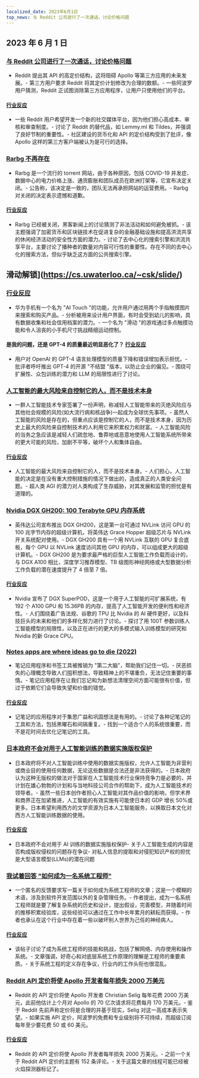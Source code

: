 ```yaml
---
localized_date: 2023年6月1日
top_news: 与 Reddit 公司进行了一次通话，讨论价格问题
---
```


## 2023 年 6 月 1 日

### [与 Reddit 公司进行了一次通话，讨论价格问题](https://old.reddit.com/r/apolloapp/comments/13ws4w3/had_a_call_with_reddit_to_discuss_pricing_bad/)

- Reddit 提出其 API 的高定价结构，这将阻碍 Apollo 等第三方应用的未来发展。- 第三方用户要求 Reddit 将其定价计划修改为合理的数额。- 一些阿波罗用户猜测，Reddit 正试图消除第三方应用程序，让用户只使用他们的平台。

#### [行业反应](http://news.ycombinator.com/item?id=36141083)

- 一些 Reddit 用户希望开发一个新的社交媒体平台，因为他们担心高成本、审核和审查制度。- 讨论了 Reddit 的替代品，如 Lemmy.ml 和 Tildes，并强调了良好节制的重要性。- 社区建设的货币化和 API 的定价结构受到了批评，像 Apollo 这样的第三方客户端被认为是可行的选择。

### [Rarbg 不再存在](https://web.archive.org/web/20230531105653/https://rarbg.to/index80.php)

- Rarbg 是一个流行的 torrent 网站，由于各种原因，包括 COVID-19 并发症、数据中心的电力价格上涨、通货膨胀和团队成员在欧洲打架等，它宣布决定关闭。- 公告称，该决定是一致的，团队无法再承担网站的运营费用。- Rarbg 对关闭的决定表示遗憾和道歉。

#### [行业反应](http://news.ycombinator.com/item?id=36136819)

- Rarbg 已经被关闭，黑客新闻上的讨论猜测了非法活动和如何避免被抓。- 该主题强调了加密货币和区块链技术在促进复杂的金融基础设施和提高洪流共享的休闲经济活动的安全性方面的潜力。- 讨论了去中心化的搜索引擎和洪流共享平台，主要讨论了播种者的数量对内容可行性的重要性。存在不同的去中心化的搜索方法，但似乎缺乏这方面的公共搜索引擎。

## 滑动解锁](https://cs.uwaterloo.ca/~csk/slide/)

### [行业反应](http://news.ycombinator.com/item?id=36138304)

- 华为手机有一个名为 "AI Touch "的功能，允许用户通过用两个手指触摸图片来搜索和购买产品。- 分析被用来设计用户界面，有时会受到幼儿的影响，具有数据收集和社会信用档案的潜力。- 一个名为 "滑动 "的游戏通过多点触摸功能和令人沮丧的小手机尺寸挑战精细运动控制。

#### 是我的问题，还是 GPT-4 的质量最近明显恶化了？ [行业反应](http://news.ycombinator.com/item?id=36134249)

- 用户对 OpenAI 的 GPT-4 语言处理模型的质量下降和错误增加表示担忧。- 批评者呼吁推出 GPT-4 的开源 "不结盟 "版本，以防止企业的偏见。- 围绕可扩展性、众包训练的潜力和 LLM 的局限性进行了讨论。

### [人工智能的最大风险来自控制它的人，而不是技术本身](https://aisnakeoil.substack.com/p/is-avoiding-extinction-from-ai-really)

- 一群人工智能技术专家签署了一份声明，称减轻人工智能带来的灭绝风险应与其他社会规模的风险(如大流行病和核战争)一起成为全球优先事项。- 虽然人工智能的风险是存在的，但重点应该是控制它的人，而不是技术本身，因为历史上最大的风险来自控制技术的人利用它来积累权力和财富。- 人工智能风险的当务之急应该是减轻人们疏忽地、鲁莽地或恶意地使用人工智能系统所带来的更大可能的风险，加剧不平等，破坏个人和集体自由。

#### [行业反应](http://news.ycombinator.com/item?id=36139852)

- 人工智能的最大风险来自控制它的人，而不是技术本身。- 人们担心，人工智能的决定是在没有重大控制措施的情况下做出的，造成真正的人类安全问题。- 超人类 AGI 的潜力对人类构成了生存威胁，对其发展和监管的担忧是有道理的。

### [Nvidia DGX GH200: 100 Terabyte GPU 内存系统](https://developer.nvidia.com/blog/announcing-nvidia-dgx-gh200-first-100-terabyte-gpu-memory-system/)

- 英伟达公司宣布推出 DGX GH200，这是第一台可通过 NVLink 访问 GPU 的 100 兆字节内存的超级计算机，将英伟达 Grace Hopper 超级芯片与 NVLink 开关系统配对使用。- DGX GH200 具有一个用 NVLink 互联的 GPU 复合底板，每个 GPU 以 NVLink 速度访问其他 GPU 的内存，可以组成更大的超级计算机。- DGX GH200 是为要求最严格的巨型人工智能工作负载而设计的，与 DGX A100 相比，深度学习推荐模型、TB 级图形神经网络或大型数据分析工作负载的潜在速度提升了 4 倍至 7 倍。

#### [行业反应](http://news.ycombinator.com/item?id=36133226)

- Nvidia 宣布了 DGX SuperPOD，这是一个用于人工智能的可扩展系统，有 192 个 A100 GPU 和 15.36PB 的内存，提高了人工智能开发的便利性和经济性。- 人们围绕着广告法规、谷歌的 TPU 比 Nvidia 的 AI 硬件更好，以及科技巨头的未来和他们的多样化努力进行了讨论。- 探讨了用 100T 参数训练人工智能模型的局限性，以及正在进行的更大的多模式输入训练模型的研究和 Nvidia 的新 Grace CPU。

### [Notes apps are where ideas go to die (2022)](https://www.reproof.app/blog/notes-apps-help-us-forget)

- 笔记应用程序和书签工具被推销为 "第二大脑"，帮助我们记住一切。- 厌恶损失的心理概念导致人们囤积想法，导致精神上的不堪重负，无法记住重要的事情。- 笔记应用程序在让我们忘记和为新想法清理空间方面可能很有价值，但过于依赖它们会导致失望和价值的错觉。

#### [行业反应](http://news.ycombinator.com/item?id=36136179)

- 记笔记的应用程序对于集思广益和巩固想法是有用的。- 讨论了各种记笔记的工具和方法，包括黑曜石和间隔重复。- 找到一个适合个人的系统很重要，而不是花时间去优化记笔记的工具。

### [日本政府不会对用于人工智能训练的数据实施版权保护](https://technomancers.ai/japan-goes-all-in-copyright-doesnt-apply-to-ai-training/)

- 日本政府将不对人工智能训练中使用的数据实施版权，允许人工智能为非营利或商业目的使用任何数据，无论这些数据是合法还是非法获得的。- 日本政府认为这种无版权的做法对于国家在人工智能技术行业保持竞争力是必要的，并计划在雄心勃勃的计划和与当地科技公司合作的帮助下，成为人工智能技术的领导者。- 虽然一些日本创作者担心人工智能对其作品价值的影响，但学术界和商界正在加紧推进，人工智能的有效实施有可能使日本的 GDP 增长 50%或更多。日本希望利用西方的文学资源为日本人工智能服务，以换取日本文化对西方人工智能训练数据的使用。

#### [行业反应](http://news.ycombinator.com/item?id=36144241)

- 日本政府不会对用于 AI 训练的数据实施版权保护- 关于人工智能生成的内容是否构成版权侵权的问题存在争议- 对私人信息的提取和对侵犯知识产权的担忧是大型语言模型(LLMs)的潜在问题

### [我试着回答 "如何成为一名系统工程师"](https://rachelbythebay.com/w/2023/05/30/eng/)

- 一个匿名的反馈要求写一篇关于如何成为系统工程师的文章；这是一个模糊的术语，涉及到软件开发范围以外的复杂管理任务。- 作者提出，成为一名系统工程师就是要了解复杂系统的历史和设计，提出假设，完善模型，并随着时间的推移积累经验库，这些经验可以通过在工作中长年累月的耕耘而获得。- 作者也承认在这个行业中存在着一些以破坏别人世界为己任的神经病人。

#### [行业反应](http://news.ycombinator.com/item?id=36133263)

- 该帖子讨论了成为系统工程师的技能和挑战，包括了解网络、内存使用和操作系统。- 文章强调，好奇心和对底层系统工作原理的理解是工程师的重要素质。- 关于系统工程的定义存在争议，行业内的工作头衔也很混乱。

### [Reddit API 定价将使 Apollo 开发者每年损失 2000 万美元](https://daringfireball.net/linked/2023/05/31/reddit-apollo-api-pricing)

- Reddit 的 API 定价将使 Apollo 开发者 Christian Selig 每年花费 2000 万美元，此前他估计上个月对 Apollo 的 70 亿次请求将花费每月 170 万美元。- 鉴于 Reddit 先前声称定价将是合理的并基于现实，Selig 对这一高成本表示失望。- 如果实施 API 定价，阿波罗的免费和专业级别将不可持续，而超级订阅每年至少要花费 50 或 60 美元。

#### [行业反应](http://news.ycombinator.com/item?id=36142285)

- Reddit 的 API 定价将使 Apollo 开发者每年损失 2000 万美元。- 之前一个关于 Reddit API 定价的主题有 152 条评论。- 关于这篇文章的线程可能已经被火焰探测器标记了。

</Steps>
